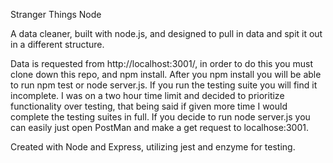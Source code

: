 Stranger Things Node

A data cleaner, built with node.js, and designed to pull in data and spit it out in a different structure.

Data is requested from http://localhost:3001/, in order to do this you must clone down this repo, and npm install.
After you npm install you will be able to run npm test or node server.js.  If you run the testing suite you will find it incomplete. I was on a two hour time limit and decided to prioritize functionality over testing, that being said if given more time I would complete the testing suites in full. If you decide to run node server.js you can easily just open PostMan and make a get request to localhose:3001.

Created with Node and Express, utilizing jest and enzyme for testing.
